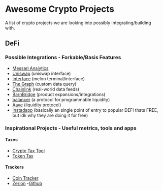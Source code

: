 # Awesome Crypto Projects
A list of crypto projects we are looking into possibly integrating/building with.

## DeFi

### Possible Integrations - Forkable/Basis Features

* [Messari Analytics](https://messari.io) 
* [Uniswap](https://uniswap.org) (uniswap interface)
* [Interface](https://melon.avantgarde.finance/) (melon terminal/interface)
* [The Graph](https://thegraph.com) (custom data query)
* [Chainlink](https://chain.link) (real-world data feeds)
* [BarnBridge](https://barnbridge.com) (product expansions/integrations)
* [balancer](https://balancer.finance/) (a protocol for programmable liquidity)
* [Aave](https://aave.com/) (liquidity protocol)
* [Instadapp](https://instadapp.io/) (basically an single point of entry to popular DEFI thats FREE, but idk why they are doing it for free)

### Inspirational Projects - Useful metrics, tools and apps
#### Taxes
* [Crypto Tax Tool](https://cryptotaxtools.com/)
* [Token Tax](https://tokentax.co/)
#### Trackers
* [Coin Tracker](https://www.cointracker.io/)
* [Zerion](https://zerion.io) -[Github](https://github.com/zeriontech/defi-sdk)
